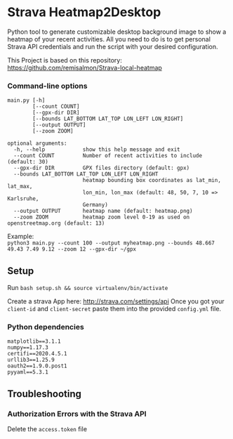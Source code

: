 # Strava Heatmap2Desktop

Python tool to generate customizable desktop background image to show a heatmap of your recent activities.
All you need to do is to get personal Strava API credentials and run the script with your desired configuration.

This Project is based on this repository: https://github.com/remisalmon/Strava-local-heatmap

### Command-line options

```
main.py [-h] 
        [--count COUNT] 
        [--gpx-dir DIR]
        [--bounds LAT_BOTTOM LAT_TOP LON_LEFT LON_RIGHT] 
        [--output OUTPUT]      
        [--zoom ZOOM]

optional arguments:
  -h, --help            show this help message and exit
  --count COUNT         Number of recent activities to include (default: 30) 
  --gpx-dir DIR         GPX files directory (default: gpx)
  --bounds LAT_BOTTOM LAT_TOP LON_LEFT LON_RIGHT
                        heatmap bounding box coordinates as lat_min, lat_max,
                        lon_min, lon_max (default: 48, 50, 7, 10 => Karlsruhe,
                        Germany)
  --output OUTPUT       heatmap name (default: heatmap.png)
  --zoom ZOOM           heatmap zoom level 0-19 as used on openstreetmap.org (default: 13)
```

Example:  
`python3 main.py --count 100 --output myheatmap.png --bounds 48.667 49.43 7.49 9.12 --zoom 12 --gpx-dir ~/gpx`

## Setup

Run `bash setup.sh && source virtualenv/bin/activate`

Create a strava App here: http://strava.com/settings/api
Once you got your `client-id` and `client-secret` paste them into the provided `config.yml` file.

### Python dependencies

```
matplotlib==3.1.1
numpy==1.17.3
certifi==2020.4.5.1
urllib3==1.25.9
oauth2==1.9.0.post1
pyyaml==5.3.1
```

## Troubleshooting

### Authorization Errors with the Strava API
Delete the `access.token` file